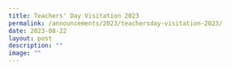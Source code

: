 ```yaml
---
title: Teachers' Day Visitation 2023
permalink: /announcements/2023/teachersday-visitation-2023/
date: 2023-08-22
layout: post
description: ""
image: ""
---
```

